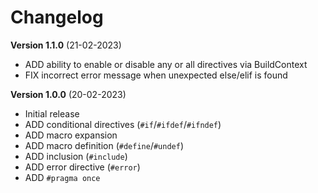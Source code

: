# Changelog

**Version 1.1.0** (21-02-2023)

- ADD ability to enable or disable any or all directives via BuildContext
- FIX incorrect error message when unexpected else/elif is found

**Version 1.0.0** (20-02-2023)

- Initial release
- ADD conditional directives (`#if`/`#ifdef`/`#ifndef`)
- ADD macro expansion
- ADD macro definition (`#define`/`#undef`)
- ADD inclusion (`#include`)
- ADD error directive (`#error`)
- ADD `#pragma once`
